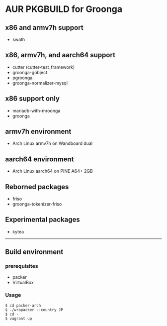 AUR PKGBUILD for Groonga
===

## x86 and armv7h support

* swath

## x86, armv7h, and aarch64 support

* cutter (cutter-test_framework)
* groonga-gobject
* pgroonga
* groonga-normalizer-mysql

## x86 support only

* mariadb-with-mroonga
* groonga

## armv7h environment

* Arch Linux armv7h on Wandboard dual

## aarch64 environment

* Arch Linux aarch64 on PINE A64+ 2GB

## Reborned packages

* friso
* groonga-tokenizer-friso

## Experimental packages

* kytea

---

## Build environment

### prerequisites

* packer
* VirtualBox

### Usage

```
$ cd packer-arch
$ ./wrapacker --country JP
$ cd -
$ vagrant up
```
